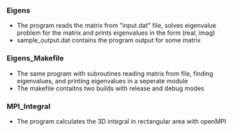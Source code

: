 ### Eigens 

- The program reads the matrix from "input.dat" file, solves eigenvalue problem for the matrix and prints eigenvalues in the form (real, imag)
- sample_output.dat contains the program output for some matrix

### Eigens_Makefile

- The same program with subroutines reading matrix from file, finding eigenvalues, and printing eigenvalues in a seperate module
- The makefile contaitns two builds with release and debug modes

### MPI_Integral

- The program calculates the 3D integral in rectangular area with openMPI 

